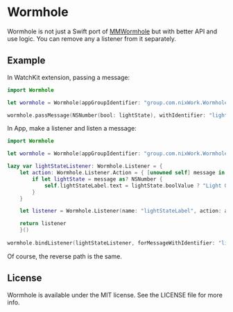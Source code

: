 # Wormhole

Wormhole is not just a Swift port of [MMWormhole](https://github.com/mutualmobile/MMWormhole) but with better API and use logic. You can remove any a listener from it separately.

## Example

In WatchKit extension, passing a message:

```Swift
import Wormhole

let wormhole = Wormhole(appGroupIdentifier: "group.com.nixWork.Wormhole", messageDirectoryName: "Wormhole")

wormhole.passMessage(NSNumber(bool: lightState), withIdentifier: "lightState")
```

In App, make a listener and listen a message:

```Swift
import Wormhole

let wormhole = Wormhole(appGroupIdentifier: "group.com.nixWork.Wormhole", messageDirectoryName: "Wormhole")

lazy var lightStateListener: Wormhole.Listener = {
    let action: Wormhole.Listener.Action = { [unowned self] message in
        if let lightState = message as? NSNumber {
            self.lightStateLabel.text = lightState.boolValue ? "Light On" : "Light Off"
        }
    }

    let listener = Wormhole.Listener(name: "lightStateLabel", action: action)

    return listener
    }()
     
wormhole.bindListener(lightStateListener, forMessageWithIdentifier: "lightState")
```

Of course, the reverse path is the same.

## License

Wormhole is available under the MIT license. See the LICENSE file for more info.